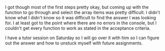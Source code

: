 I got though most of the first steps pretty okay, but coming up with the function to go through and select the array 
items was pretty difficult. I didn't know what I didn't know so it was difficult to find the answer I was looking for.
I at least got to the point where there are no errors in the console, but I couldn't get every function to work as stated in the acceptance criteria.

I have a tutor session on Saturday so I will go over it with him so I can figure out the answer and how to unstuck myself with future assignments.





